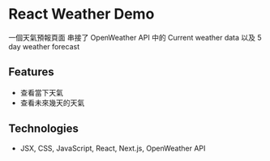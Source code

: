 # React Weather Demo

一個天氣預報頁面
串接了 OpenWeather API 中的 Current weather data 以及 5 day weather forecast

## Features

- 查看當下天氣
- 查看未來幾天的天氣

## Technologies

- JSX, CSS, JavaScript, React, Next.js, OpenWeather API
